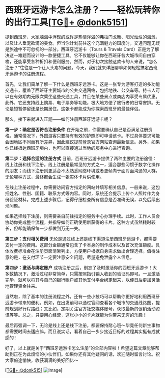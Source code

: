 # 西班牙远游卡怎么注册？——轻松玩转你的出行工具[[TG💪+ @donk5151](https://t.me/s/donk5151)]

提到西班牙，大家脑海中浮现的或许是热情洋溢的弗拉门戈舞、阳光灿烂的海滩，以及让人垂涎欲滴的美食。但当你计划前往这个充满魅力的国度时，交通问题无疑是旅途中不可忽视的一部分。西班牙远游卡（Tours & Travels Card）正是为了解决这一难题而设计的一款便捷工具。它不仅能够让你在西班牙各大城市间自由穿梭，还能享受各种折扣和便利服务。然而，对于初次接触这款卡的人来说，“怎么注册？”往往是一个让人头疼的问题。今天，我们就来详细聊聊如何轻松搞定西班牙远游卡的注册流程。

首先，让我们简单了解一下什么是西班牙远游卡。这是一张专为游客打造的多功能交通卡，覆盖了西班牙主要城市的公共交通网络，包括地铁、公交车等。持卡人可以在有效期内无限次乘坐这些交通工具，并且在某些景点或商店内享受专属优惠。此外，它还支持线上购票、电子票务等功能，极大地方便了旅行者的日常安排。无论是短暂停留还是长期居住，这张卡都能成为你探索西班牙的最佳伴侣。

那么，接下来就进入正题——如何注册西班牙远游卡呢？

**第一步：确定是否符合注册条件**
在开始之前，你需要确认自己是否满足注册资格。通常情况下，外国游客只要持有有效的护照即可申请该卡。不过具体要求可能会因地区不同而有所差异，因此建议提前登录官方网站查询最新信息。另外，如果你已经抵达西班牙境内，也可以直接通过当地的服务中心进行咨询。

**第二步：选择合适的注册方式**
目前，西班牙远游卡提供了两种主要的注册途径：线上注册和线下注册。线上注册是最常见的方式之一，适合那些习惯于数字化操作的朋友；而线下注册则更适合不太熟悉网络环境或者更倾向于面对面沟通的人群。无论哪种方式，最终都会生成一张实体卡片供使用。

在线上注册过程中，你需要访问官方指定的网站并填写相关信息。一般来说，这包括姓名、性别、国籍、联系方式等内容。同时，系统还会提示上传个人照片作为身份验证材料。完成上述步骤后，记得仔细检查所有信息是否准确无误，以免后续出现问题。

如果选择线下注册，则需要亲自前往指定的服务中心办理手续。此时，工作人员会协助你完成整个流程，并指导如何正确使用新获得的卡片。这种方式虽然耗时较长，但却能确保每一步都做到万无一失。

**第三步：支付相关费用**
无论是通过线上还是线下渠道注册西班牙远游卡，都需要支付一定的费用。这部分金额通常包含了卡本身的制作成本以及首次充值额度。具体收费标准会在注册页面清晰列出，方便用户根据自身需求做出合理选择。值得注意的是，在支付环节一定要注意安全问题，尽量避免泄露个人信息。

**第四步：激活与绑定账户**
成功注册之后，别忘了及时激活你的西班牙远游卡！大多数情况下，激活过程非常简单，只需按照指引输入收到的验证码即可。一旦激活完毕，就可以将其与自己的银行账户或其他支付平台绑定起来，以便日后更加灵活地管理资金往来。

当然啦，除了基本的注册流程之外，还有一些小技巧可以帮助你更好地利用西班牙远游卡带来的便利。例如，在出发前可以通过官网查看各个城市的交通线路图，提前规划好行程路线；又比如，定期关注官方社交媒体账号，获取最新的促销活动资讯等等。总之，只要用心经营，这张小小的卡片就能为你带来无穷的乐趣！

最后再强调一下，无论是线上还是线下注册，都要保持耐心哦～毕竟任何新生事物都需要时间去适应嘛。而且说实话，看着自己一步步接近目标的过程其实挺有成就感的！

好了，以上就是关于“西班牙远游卡怎么注册”的全部内容啦！希望这篇文章能够帮助到正在为此烦恼的小伙伴们。如果你还有其他疑问的话，欢迎随时留言讨论。祝大家旅途愉快，收获满满的美好回忆～

[[TG💪+ @donk5151](https://t.me/s/donk5151) ![Image](https://i.postimg.cc/rwNCRYN7/Snipaste-2025-04-30-17-27-05.png)]